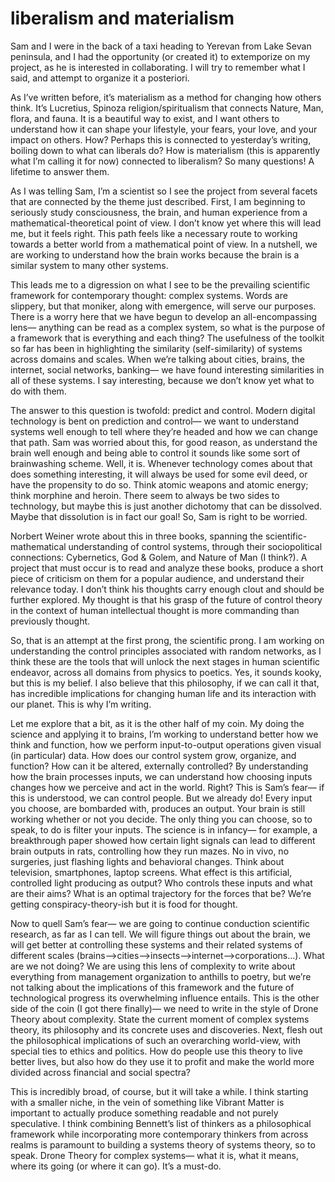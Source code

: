 # liberalism and materialism

Sam and I were in the back of a taxi heading to Yerevan from Lake Sevan peninsula, and I had the opportunity (or created it) to extemporize on my project, as he is interested in collaborating. I will try to remember what I said, and attempt to organize it a posteriori. 

As I’ve written before, it’s materialism as a method for changing how others think. It’s Lucretius, Spinoza religion/spiritualism that connects Nature, Man, flora, and fauna. It is a beautiful way to exist, and I want others to understand how it can shape your lifestyle, your fears, your love, and your impact on others. How? Perhaps this is connected to yesterday’s writing, boiling down to what can liberals do? How is materialism (this is apparently what I’m calling it for now) connected to liberalism? So many questions! A lifetime to answer them. 

As I was telling Sam, I’m a scientist so I see the project from several facets that are connected by the theme just described. First, I am beginning to seriously study consciousness, the brain, and human experience from a mathematical-theoretical point of view. I don’t know yet where this will lead me, but it feels right. This path feels like a necessary route to working towards a better world from a mathematical point of view. In a nutshell, we are working to understand how the brain works because the brain is a similar system to many other systems. 

This leads me to a digression on what I see to be the prevailing scientific framework for contemporary thought: complex systems. Words are slippery, but that moniker, along with emergence, will serve our purposes. There is a worry here that we have begun to develop an all-encompassing lens— anything can be read as a complex system, so what is the purpose of a framework that is everything and each thing? The usefulness of the toolkit so far has been in highlighting the similarity (self-similarity) of systems across domains and scales. When we’re talking about cities, brains, the internet, social networks, banking— we have found interesting similarities in all of these systems. I say interesting, because we don’t know yet what to do with them. 

The answer to this question is twofold: predict and control. Modern digital technology is bent on prediction and control— we want to understand systems well enough to tell where they’re headed and how we can change that path. Sam was worried about this, for good reason, as understand the brain well enough and being able to control it sounds like some sort of brainwashing scheme. Well, it is. Whenever technology comes about that does something interesting, it will always be used for some evil deed, or have the propensity to do so. Think atomic weapons and atomic energy; think morphine and heroin. There seem to always be two sides to technology, but maybe this is just another dichotomy that can be dissolved. Maybe that dissolution is in fact our goal! So, Sam is right to be worried. 

Norbert Weiner wrote about this in three books, spanning the scientific-mathematical understanding of control systems, through their sociopolitical connections: Cybernetics, God & Golem, and Nature of Man (I think?). A project that must occur is to read and analyze these books, produce a short piece of criticism on them for a popular audience, and understand their relevance today. I don’t think his thoughts carry enough clout and should be further explored. My thought is that his grasp of the future of control theory in the context of human intellectual thought is more commanding than previously thought. 

So, that is an attempt at the first prong, the scientific prong. I am working on understanding the control principles associated with random networks, as I think these are the tools that will unlock the next stages in human scientific endeavor, across all domains from physics to poetics. Yes, it sounds kooky, but this is my belief. I also believe that this philosophy, if we can call it that, has incredible implications for changing human life and its interaction with our planet. This is why I’m writing. 

Let me explore that a bit, as it is the other half of my coin. My doing the science and applying it to brains, I’m working to understand better how we think and function, how we perform input-to-output operations given visual (in particular) data. How does our control system grow, organize, and function? How can it be altered, externally controlled? By understanding how the brain processes inputs, we can understand how choosing inputs changes how we perceive and act in the world. Right? This is Sam’s fear— if this is understood, we can control people. But we already do! Every input you choose, are bombarded with, produces an output. Your brain is still working whether or not you decide. The only thing you can choose, so to speak, to do is filter your inputs. The science is in infancy— for example, a breakthrough paper showed how certain light signals can lead to different brain outputs in rats, controlling how they run mazes. No in vivo, no surgeries, just flashing lights and behavioral changes. Think about television, smartphones, laptop screens. What effect is this artificial, controlled light producing as output? Who controls these inputs and what are their aims? What is an optimal trajectory for the forces that be? We’re getting conspiracy-theory-ish but it is food for thought. 

Now to quell Sam’s fear— we are going to continue conduction scientific research, as far as I can tell. We will figure things out about the brain, we will get better at controlling these systems and their related systems of different scales (brains—>cities—>insects—>internet—>corporations…). What are we not doing? We are using this lens of complexity to write about everything from management organization to anthills to poetry, but we’re not talking about the implications of this framework and the future of technological progress its overwhelming influence entails. This is the other side of the coin (I got there finally)— we need to write in the style of Drone Theory about complexity. State the current moment of complex systems theory, its philosophy and its concrete uses and discoveries. Next, flesh out the philosophical implications of such an overarching world-view, with special ties to ethics and politics. How do people use this theory to live better lives, but also how do they use it to profit and make the world more divided across financial and social spectra? 

This is incredibly broad, of course, but it will take a while. I think starting with a smaller niche, in the vein of something like Vibrant Matter is important to actually produce something readable and not purely speculative. I think combining Bennett’s list of thinkers as a philosophical framework while incorporating more contemporary thinkers from across realms is paramount to building a systems theory of systems theory, so to speak. Drone Theory for complex systems— what it is, what it means, where its going (or where it can go). It’s a must-do. 